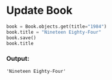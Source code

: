 
# Update Book

```python
book = Book.objects.get(title="1984")
book.title = "Nineteen Eighty-Four"
book.save()
book.title
```

### Output:
```
'Nineteen Eighty-Four'
```
